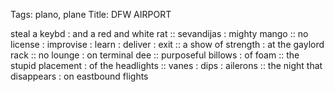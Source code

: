 Tags: plano, plane 
Title: DFW AIRPORT
  
steal a keybd : and a red and white rat :: sevandijas : mighty mango :: no license : improvise : learn : deliver : exit :: a show of strength : at the gaylord rack :: no lounge : on terminal dee :: purposeful billows : of foam :: the stupid placement : of the headlights :: vanes : dips : ailerons :: the night that disappears : on eastbound flights 